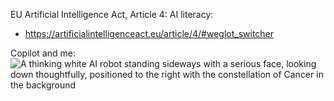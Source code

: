 EU Artificial Intelligence Act, Article 4: AI literacy: 

* https://artificialintelligenceact.eu/article/4/#weglot_switcher

Copilot and me:
![A thinking white AI robot standing sideways with a serious face, looking down thoughtfully, positioned to the right with the constellation of Cancer in the background](https://github.com/user-attachments/assets/100173fb-2d50-4107-8228-f9570f4bcc43)
